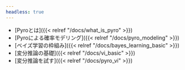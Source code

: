 ```yaml
---
headless: true
---
```


- [Pyroとは]({{< relref "/docs/what_is_pyro" >}})
- [Pyroによる確率モデリング]({{< relref "/docs/pyro_modeling" >}})
- [ベイズ学習の枠組み]({{< relref "/docs/bayes_learning_basic" >}})
- [変分推論の基礎]({{< relref "/docs/vi_basic" >}})
- [変分推論を試す]({{< relref "/docs/pyro_vi" >}})
<br/>
<br/>

